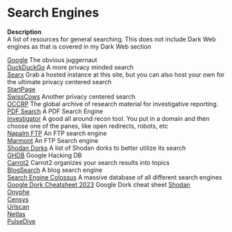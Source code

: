 # Search Engines
**Description** \
A list of resources for general searching. This does not include Dark Web engines as that is covered in my Dark Web section 

[Google](Https://www.google.com) The obvious juggernaut \
[DuckDuckGo](Https://www.duckduckgo.com)  A more privacy minded search \
[Searx](https://searx.space/) Grab a hosted instance at this site, but you can also host your own for the ultimate privacy centered search \
[StartPage](https://www.startpage.com/) \
[SwissCows](https://swisscows.com/en) Another privacy centered search \
[OCCRP](https://data.occrp.org/) The global archive of research material for investigative reporting. \
[PDF Search](http://findpdfdoc.com/)  A PDF Search Engine \
[Investigator](https://abhijithb200.github.io/investigator/) A good all around recon tool. You put in a domain and then choose one of the panes, like open redirects, robots, etc \
[Napalm FTP](https://www.searchftps.net/) An FTP search engine \
[Marmont](https://www.mmnt.ru/int/) An FTP Search engine \
[Shodan Dorks](https://github.com/humblelad/Shodan-Dorks) A list of Shodan dorks to better utilize its search \
[GHDB](https://www.exploit-db.com/google-hacking-database) Google Hacking DB \
[Carrot2](https://search.carrot2.org/#/search/web) Carrot2 organizes your search results into topics \
[BlogSearch](http://www.blogsearchengine.org/) A blog search engine \
[Search Engine Colossus](https://www.searchenginecolossus.com/) A massive database of all different search engines \
[Google Dork Cheatsheet 2023](https://usersearch.org/updates/2023/02/05/the-ultimate-google-dorking-cheatsheet-2023/?amp=1) Google Dork cheat sheet
[Shodan](https://shodan.io) \
[Onyphe](https://onyphe.io) \
[Censys](https://search.censys.io/) \
[Urlscan](https://urlscan.io) \
[Netlas](https://app.netlas.io/host) \
[PulseDive](https://pulsedive.com)


